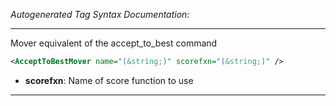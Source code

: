 <!-- THIS IS AN AUTOGENERATED FILE: Don't edit it directly, instead change the schema definition in the code itself. -->

_Autogenerated Tag Syntax Documentation:_

---
Mover equivalent of the accept_to_best command

```xml
<AcceptToBestMover name="(&string;)" scorefxn="(&string;)" />
```

-   **scorefxn**: Name of score function to use

---
